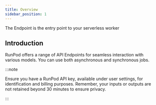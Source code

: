 ```yaml
---
title: Overview
sidebar_position: 1
---
```


The Endpoint is the entry point to your serverless worker

## Introduction

RunPod offers a range of API Endpoints for seamless interaction with various models.
You can use both asynchronous and synchronous jobs.

:::note

Ensure you have a RunPod API key, available under user settings, for identification and billing purposes. Remember, your inputs or outputs are not retained beyond 30 minutes to ensure privacy.

:::


